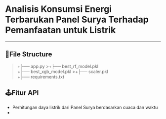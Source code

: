 # **Analisis Konsumsi Energi Terbarukan Panel Surya Terhadap Pemanfaatan untuk Listrik**
---

📁File Structure
---
>+├── app.py                      >+├── best_rf_model.pkl          
>+├── best_xgb_model.pkl          >+├── scaler.pkl                  
>+├── requirements.txt            



🕹️Fitur API
---
+ Perhitungan daya listrik dari Panel Surya berdasarkan cuaca dan waktu
+ 

